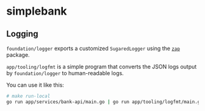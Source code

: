 # simplebank

## Logging

`foundation/logger` exports a customized `SugaredLogger` using the [`zap`](https://github.com/uber-go/zap) package.

`app/tooling/logfmt` is a simple program that converts the JSON logs output by `foundation/logger` to human-readable logs.

You can use it like this:

```bash
# make run-local
go run app/services/bank-api/main.go | go run app/tooling/logfmt/main.go
```
